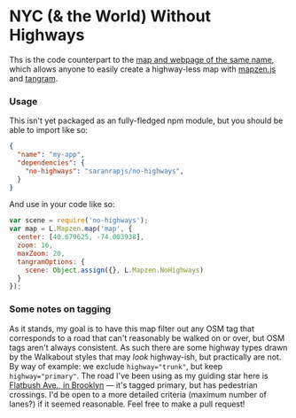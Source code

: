 # NYC (& the World) Without Highways

Ths is the code counterpart to the [map and webpage of the same name](http://bigboy.us/other/no-highways/), which allows anyone to easily create a highway-less map with [mapzen.js](https://github.com/mapzen/mapzen.js) and [tangram](https://github.com/tangrams/tangram).

### Usage

This isn't yet packaged as an fully-fledged npm module, but you should be able to import like so:

```json
{
  "name": "my-app",
  "dependencies": {
    "no-highways": "saranrapjs/no-highways",
  }
}
```

And use in your code like so:

```javascript
var scene = require('no-highways');
var map = L.Mapzen.map('map', {
  center: [40.679625, -74.003938],
  zoom: 16,
  maxZoom: 20,
  tangramOptions: {
    scene: Object.assign({}, L.Mapzen.NoHighways)
  }
});
```

### Some notes on tagging

As it stands, my goal is to have this map filter out any OSM tag that corresponds to a road that can't reasonably be walked on or over, but OSM tags aren't always consistent. As such there are some highway types drawn by the Walkabout styles that may _look_ highway-ish, but practically are not. By way of example: we exclude `highway="trunk"`, but keep `highway="primary"`. The road I've been using as my guiding star here is [Flatbush Ave., in Brooklyn](http://www.openstreetmap.org/way/139919720) — it's tagged primary, but has pedestrian crossings. I'd be open to a more detailed criteria (maximum number of lanes?) if it seemed reasonable. Feel free to make a pull request!
